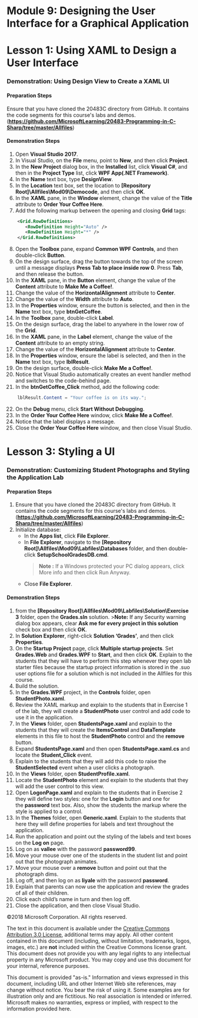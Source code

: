 # Module 9:  Designing the User Interface for a Graphical Application

# Lesson 1:  Using XAML to Design a User Interface

### Demonstration: Using Design View to Create a XAML UI

#### Preparation Steps

Ensure that you have cloned the 20483C directory from GitHub. It contains the code segments for this course's labs and demos. (**https://github.com/MicrosoftLearning/20483-Programming-in-C-Sharp/tree/master/Allfiles**)

#### Demonstration Steps

1. Open **Visual Studio 2017**.
2. In Visual Studio, on the **File** menu, point to **New**, and then click **Project**.
3.  In the **New Project** dialog box, in the **Installed** list, click **Visual C\#**, and then in the **Project Type** list, click **WPF App(.NET Framework)**.
4.  In the **Name** text box, type **DesignView**.
5.  In the **Location** text box, set the location to **[Repository Root]\\Allfiles\\Mod09\\Democode**, and then click **OK**.
6.  In the **XAML** pane, in the **Window** element, change the value of the **Title** attribute to **Order Your Coffee Here**.
7.  Add the following markup between the opening and closing **Grid** tags:
```xml
    <Grid.RowDefinitions>
       <RowDefinition Height="Auto" />
       <RowDefinition Height="*" />
    </Grid.RowDefinitions>
```
8.  Open the **Toolbox** pane, expand **Common WPF Controls**, and then double-click **Button**.
9.  On the design surface, drag the button towards the top of the screen until a message displays **Press Tab to place inside row 0**. Press **Tab**, and then release the button.
10.  In the **XAML** pane, in the **Button** element, change the value of the **Content** attribute to **Make Me a Coffee!**.
11.  Change the value of the **HorizontalAlignment** attribute to **Center**.
12.  Change the value of the **Width** attribute to **Auto**.
13.  In the **Properties** window, ensure the button is selected, and then in the **Name** text box, type **btnGetCoffee**.
14.  In the **Toolbox** pane, double-click **Label**.
15.  On the design surface, drag the label to anywhere in the lower row of the **Grid**.
16.  In the **XAML** pane, in the **Label** element, change the value of the **Content** attribute to an empty string.
17. Change the value of the **HorizontalAlignment** attribute to **Center**.
18. In the **Properties** window, ensure the label is selected, and then in the **Name** text box, type **lblResult**.
19. On the design surface, double-click **Make Me a Coffee!**.
20. Notice that Visual Studio automatically creates an event handler method and switches to the code-behind page.
21. In the **btnGetCoffee_Click** method, add the following code:
```cs
    lblResult.Content = "Your coffee is on its way.";
```
22.  On the **Debug** menu, click **Start Without Debugging**.
23.  In the **Order Your Coffee Here** window, click **Make Me a Coffee!**.
24.  Notice that the label displays a message.
25.  Close the **Order Your Coffee Here** window, and then close Visual Studio.




# Lesson 3:  Styling a UI

### Demonstration: Customizing Student Photographs and Styling the Application Lab

#### Preparation Steps

1. Ensure that you have cloned the 20483C directory from GitHub. It contains the code segments for this course's labs and demos. (**https://github.com/MicrosoftLearning/20483-Programming-in-C-Sharp/tree/master/Allfiles**)
2. Initialize database:
    - In the **Apps list**, click **File Explorer**.
    - In **File Explorer**, navigate to the **[Repository Root]\Allfiles\Mod09\Labfiles\Databases** folder, and then double-click **SetupSchoolGradesDB.cmd**.
        >**Note :** If a Windows protected your PC dialog appears, click More info and then click Run Anyway.
    - Close **File Explorer**.


#### Demonstration Steps

1.  from the **[Repository Root]\Allfiles\Mod09\Labfiles\Solution\Exercise 3** folder, open the **Grades.sln** solution.
        >**Note:** If any Security warning dialog box appears, clear **Ask me for every project in this solution** check box and then click **OK**.
2.  In **Solution Explorer**, right-click **Solution ‘Grades’**, and then click **Properties**.
3.  On the **Startup Project** page, click **Multiple startup projects**. Set **Grades.Web** and **Grades.WPF** to **Start**, and then click **OK**. 
      Explain to the students that they will have to perform this step whenever they open lab starter files because the startup project information is stored in the .suo user options file for a solution which is not included in the Allfiles for this course.
4.  Build the solution.
5.  In the **Grades.WPF** project, in the **Controls** folder, open **StudentPhoto.xaml**.
6.  Review the XAML markup and explain to the students that in Exercise 1 of the lab, they will create a **StudentPhoto** user control and add code to use it in the application.
7.  In the **Views** folder, open **StudentsPage.xaml** and explain to the students that they will create the **ItemsControl** and **DataTemplate** elements in this file to host the **StudentPhoto** control and the **remove** button.
8. Expand **StudentsPage.xaml** and then open **StudentsPage.xaml.cs** and locate the **Student_Click** event.
9.  Explain to the students that they will add this code to raise the **StudentSelected** event when a user clicks a photograph.
10. In the **Views** folder, open **StudentProfile.xaml**.
11. Locate the **StudentPhoto** element and explain to the students that they will add the user control to this view.
12. Open **LogonPage.xaml** and explain to the students that in Exercise 2 they will define two styles: one for the **Login** button and one for the **password** text box. Also, show the students the markup where the style is applied to a control.
13. In the **Themes** folder, open **Generic.xaml**. Explain to the students that here they will define properties for labels and text throughout the application.
14. Run the application and point out the styling of the labels and text boxes on the **Log on** page.
15. Log on as **vallee** with the password **password99**.
16. Move your mouse over one of the students in the student list and point out that the photograph animates.
17. Move your mouse over a **remove** button and point out that the photograph dims.
18. Log off, and then log on as **liyale** with the password **password**.
19. Explain that parents can now use the application and review the grades of all of their children.
20. Click each child’s name in turn and then log off.
21. Close the application, and then close Visual Studio.





©2018 Microsoft Corporation. All rights reserved.

The text in this document is available under the  [Creative Commons Attribution 3.0 License](https://creativecommons.org/licenses/by/3.0/legalcode), additional terms may apply. All other content contained in this document (including, without limitation, trademarks, logos, images, etc.) are  **not**  included within the Creative Commons license grant. This document does not provide you with any legal rights to any intellectual property in any Microsoft product. You may copy and use this document for your internal, reference purposes.

This document is provided &quot;as-is.&quot; Information and views expressed in this document, including URL and other Internet Web site references, may change without notice. You bear the risk of using it. Some examples are for illustration only and are fictitious. No real association is intended or inferred. Microsoft makes no warranties, express or implied, with respect to the information provided here.
